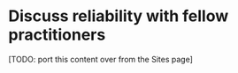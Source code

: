 # Discuss reliability with fellow practitioners

[TODO: port this content over from the Sites page]
